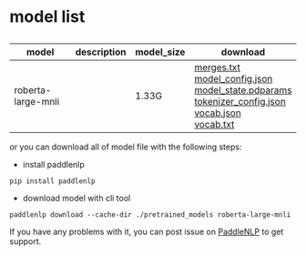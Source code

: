 #  model list

##  

| model  | description | model_size  | download         |
| --- | --- | --- | --- |
|roberta-large-mnli|  | 1.33G | [merges.txt](https://bj.bcebos.com/paddlenlp/models/community/roberta-large-mnli/merges.txt)<br>[model_config.json](https://bj.bcebos.com/paddlenlp/models/community/roberta-large-mnli/model_config.json)<br>[model_state.pdparams](https://bj.bcebos.com/paddlenlp/models/community/roberta-large-mnli/model_state.pdparams)<br>[tokenizer_config.json](https://bj.bcebos.com/paddlenlp/models/community/roberta-large-mnli/tokenizer_config.json)<br>[vocab.json](https://bj.bcebos.com/paddlenlp/models/community/roberta-large-mnli/vocab.json)<br>[vocab.txt](https://bj.bcebos.com/paddlenlp/models/community/roberta-large-mnli/vocab.txt) |

or you can download all of model file with the following steps:

* install paddlenlp

```shell
pip install paddlenlp
```

* download model with cli tool

```shell
paddlenlp download --cache-dir ./pretrained_models roberta-large-mnli
```

If you have any problems with it, you can post issue on [PaddleNLP](https://github.com/PaddlePaddle/PaddleNLP) to get support.
